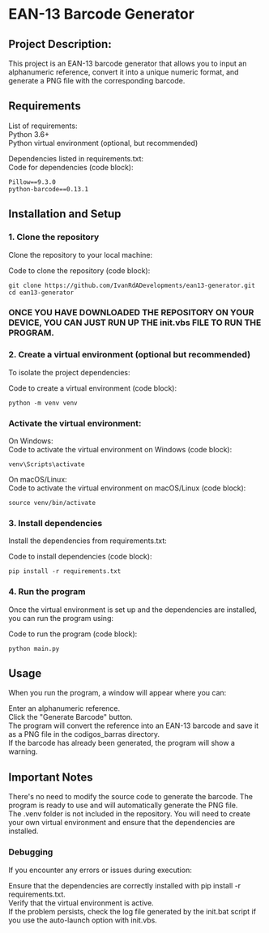 # EAN-13 Barcode Generator
## Project Description: 
This project is an EAN-13 barcode generator that allows you to input an alphanumeric reference, convert it into a unique numeric format, and generate a PNG file with the corresponding barcode.

## Requirements
List of requirements:  
Python 3.6+  
Python virtual environment (optional, but recommended)  

Dependencies listed in requirements.txt:  
Code for dependencies (code block):
```
Pillow==9.3.0
python-barcode==0.13.1
```

## Installation and Setup

### 1. Clone the repository
Clone the repository to your local machine:

Code to clone the repository (code block):
```
git clone https://github.com/IvanRdADevelopments/ean13-generator.git
cd ean13-generator
```

### ONCE YOU HAVE DOWNLOADED THE REPOSITORY ON YOUR DEVICE, YOU CAN JUST RUN UP THE init.vbs FILE TO RUN THE PROGRAM.

### 2. Create a virtual environment (optional but recommended)
To isolate the project dependencies:  

Code to create a virtual environment (code block):
```
python -m venv venv
```

### Activate the virtual environment:
On Windows:  
Code to activate the virtual environment on Windows (code block):

```
venv\Scripts\activate
```

On macOS/Linux:  
Code to activate the virtual environment on macOS/Linux (code block):  
```
source venv/bin/activate
```

### 3. Install dependencies
Install the dependencies from requirements.txt:

Code to install dependencies (code block):
```
pip install -r requirements.txt
```

### 4. Run the program
Once the virtual environment is set up and the dependencies are installed, you can run the program using:

Code to run the program (code block):
```
python main.py
```

## Usage
When you run the program, a window will appear where you can:

Enter an alphanumeric reference.  
Click the "Generate Barcode" button.  
The program will convert the reference into an EAN-13 barcode and save it as a PNG file in the codigos_barras directory.  
If the barcode has already been generated, the program will show a warning.  

## Important Notes
There's no need to modify the source code to generate the barcode. The program is ready to use and will automatically generate the PNG file.  
The .venv folder is not included in the repository. You will need to create your own virtual environment and ensure that the dependencies are installed.  

### Debugging
If you encounter any errors or issues during execution:  

Ensure that the dependencies are correctly installed with pip install -r requirements.txt.  
Verify that the virtual environment is active.  
If the problem persists, check the log file generated by the init.bat script if you use the auto-launch option with init.vbs.  